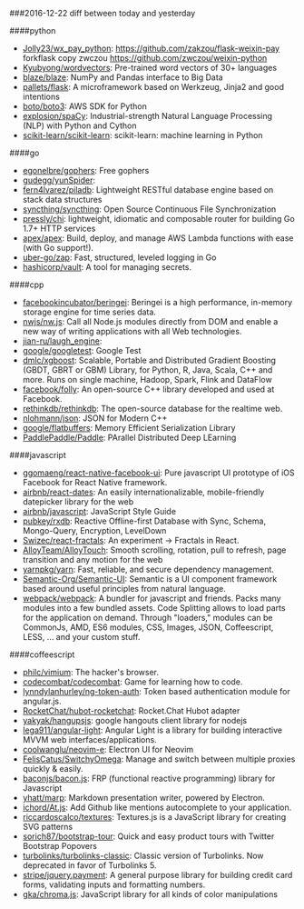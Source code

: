 ###2016-12-22
diff between today and yesterday

####python
* [Jolly23/wx_pay_python](https://github.com/Jolly23/wx_pay_python): https://github.com/zakzou/flask-weixin-pay forkflask copy zwczou https://github.com/zwczou/weixin-python 
* [Kyubyong/wordvectors](https://github.com/Kyubyong/wordvectors): Pre-trained word vectors of 30+ languages
* [blaze/blaze](https://github.com/blaze/blaze): NumPy and Pandas interface to Big Data
* [pallets/flask](https://github.com/pallets/flask): A microframework based on Werkzeug, Jinja2 and good intentions
* [boto/boto3](https://github.com/boto/boto3): AWS SDK for Python
* [explosion/spaCy](https://github.com/explosion/spaCy):  Industrial-strength Natural Language Processing (NLP) with Python and Cython
* [scikit-learn/scikit-learn](https://github.com/scikit-learn/scikit-learn): scikit-learn: machine learning in Python

####go
* [egonelbre/gophers](https://github.com/egonelbre/gophers): Free gophers
* [gudegg/yunSpider](https://github.com/gudegg/yunSpider): 
* [fern4lvarez/piladb](https://github.com/fern4lvarez/piladb): Lightweight RESTful database engine based on stack data structures
* [syncthing/syncthing](https://github.com/syncthing/syncthing): Open Source Continuous File Synchronization
* [pressly/chi](https://github.com/pressly/chi): lightweight, idiomatic and composable router for building Go 1.7+ HTTP services
* [apex/apex](https://github.com/apex/apex): Build, deploy, and manage AWS Lambda functions with ease (with Go support!).
* [uber-go/zap](https://github.com/uber-go/zap): Fast, structured, leveled logging in Go
* [hashicorp/vault](https://github.com/hashicorp/vault): A tool for managing secrets.

####cpp
* [facebookincubator/beringei](https://github.com/facebookincubator/beringei): Beringei is a high performance, in-memory storage engine for time series data.
* [nwjs/nw.js](https://github.com/nwjs/nw.js): Call all Node.js modules directly from DOM and enable a new way of writing applications with all Web technologies.
* [jian-ru/laugh_engine](https://github.com/jian-ru/laugh_engine): 
* [google/googletest](https://github.com/google/googletest): Google Test
* [dmlc/xgboost](https://github.com/dmlc/xgboost): Scalable, Portable and Distributed Gradient Boosting (GBDT, GBRT or GBM) Library, for Python, R, Java, Scala, C++ and more. Runs on single machine, Hadoop, Spark, Flink and DataFlow
* [facebook/folly](https://github.com/facebook/folly): An open-source C++ library developed and used at Facebook.
* [rethinkdb/rethinkdb](https://github.com/rethinkdb/rethinkdb): The open-source database for the realtime web.
* [nlohmann/json](https://github.com/nlohmann/json): JSON for Modern C++
* [google/flatbuffers](https://github.com/google/flatbuffers): Memory Efficient Serialization Library
* [PaddlePaddle/Paddle](https://github.com/PaddlePaddle/Paddle): PArallel Distributed Deep LEarning

####javascript
* [ggomaeng/react-native-facebook-ui](https://github.com/ggomaeng/react-native-facebook-ui): Pure javascript UI prototype of iOS Facebook for React Native framework.
* [airbnb/react-dates](https://github.com/airbnb/react-dates): An easily internationalizable, mobile-friendly datepicker library for the web
* [airbnb/javascript](https://github.com/airbnb/javascript): JavaScript Style Guide
* [pubkey/rxdb](https://github.com/pubkey/rxdb): Reactive Offline-first Database with Sync, Schema, Mongo-Query, Encryption, LevelDown
* [Swizec/react-fractals](https://github.com/Swizec/react-fractals): An experiment -> Fractals in React.
* [AlloyTeam/AlloyTouch](https://github.com/AlloyTeam/AlloyTouch): Smooth scrolling, rotation, pull to refresh, page transition and any motion for the web
* [yarnpkg/yarn](https://github.com/yarnpkg/yarn):  Fast, reliable, and secure dependency management.
* [Semantic-Org/Semantic-UI](https://github.com/Semantic-Org/Semantic-UI): Semantic is a UI component framework based around useful principles from natural language.
* [webpack/webpack](https://github.com/webpack/webpack): A bundler for javascript and friends. Packs many modules into a few bundled assets. Code Splitting allows to load parts for the application on demand. Through "loaders," modules can be CommonJs, AMD, ES6 modules, CSS, Images, JSON, Coffeescript, LESS, ... and your custom stuff.

####coffeescript
* [philc/vimium](https://github.com/philc/vimium): The hacker's browser.
* [codecombat/codecombat](https://github.com/codecombat/codecombat): Game for learning how to code.
* [lynndylanhurley/ng-token-auth](https://github.com/lynndylanhurley/ng-token-auth): Token based authentication module for angular.js.
* [RocketChat/hubot-rocketchat](https://github.com/RocketChat/hubot-rocketchat): Rocket.Chat Hubot adapter
* [yakyak/hangupsjs](https://github.com/yakyak/hangupsjs): google hangouts client library for nodejs
* [lega911/angular-light](https://github.com/lega911/angular-light): Angular Light is a library for building interactive MVVM web interfaces/applications.
* [coolwanglu/neovim-e](https://github.com/coolwanglu/neovim-e): Electron UI for Neovim
* [FelisCatus/SwitchyOmega](https://github.com/FelisCatus/SwitchyOmega): Manage and switch between multiple proxies quickly & easily.
* [baconjs/bacon.js](https://github.com/baconjs/bacon.js): FRP (functional reactive programming) library for Javascript
* [yhatt/marp](https://github.com/yhatt/marp): Markdown presentation writer, powered by Electron.
* [ichord/At.js](https://github.com/ichord/At.js): Add Github like mentions autocomplete to your application.
* [riccardoscalco/textures](https://github.com/riccardoscalco/textures): Textures.js is a JavaScript library for creating SVG patterns
* [sorich87/bootstrap-tour](https://github.com/sorich87/bootstrap-tour): Quick and easy product tours with Twitter Bootstrap Popovers
* [turbolinks/turbolinks-classic](https://github.com/turbolinks/turbolinks-classic): Classic version of Turbolinks. Now deprecated in favor of Turbolinks 5.
* [stripe/jquery.payment](https://github.com/stripe/jquery.payment): A general purpose library for building credit card forms, validating inputs and formatting numbers.
* [gka/chroma.js](https://github.com/gka/chroma.js): JavaScript library for all kinds of color manipulations

